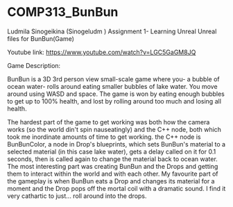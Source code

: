 # COMP313_BunBun
Ludmila Sinogeikina (Sinogeludm )
Assignment 1- Learning Unreal
Unreal files for BunBun(Game)

Youtube link: https://www.youtube.com/watch?v=LGC5GaGM8JQ

Game Description:

  BunBun is a 3D 3rd person view small-scale game where you- a bubble of ocean water- rolls around eating smaller bubbles of lake water. You move around using WASD and space. The game is won by eating enough bubbles to get up to 100% health, and lost by rolling around too much and losing all health.
  
  The hardest part of the game to get working was both how the camera works (so the world din't spin nauseatingly) and the C++ node, both which took me inordinate amounts of time to get working. the C++ node is BunBunColor, a node in Drop's blueprints, which sets BunBun's material to a selected material (in this case lake water), gets a delay called on it for 0.1 seconds, then is called again to change the material back to ocean water.
   The most interesting part was creating BunBun and the Drops and getting them to interact within the world and with each other. My favourite part of the gameplay is when BunBun eats a Drop and changes its material for a moment and the Drop pops off the mortal coil with a dramatic sound. I find it very cathartic to just... roll around into the drops.
  
  

